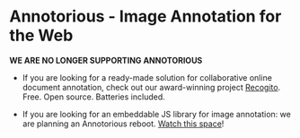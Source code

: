 # Annotorious - Image Annotation for the Web

**WE ARE NO LONGER SUPPORTING ANNOTORIOUS**

* If you are looking for a ready-made solution for collaborative online document annotation, check out our award-winning project [Recogito](https://recogito.pelagios.org). Free. Open source. Batteries included.

* If you are looking for an embeddable JS library for image annotation: we are planning an Annotorious reboot. [Watch this space](https://github.com/pelagios/annotorious)!
